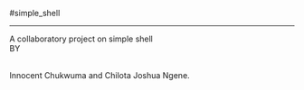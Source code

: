 #simple_shell
<hr>
A collaboratory project on simple shell
<br>
               BY
 
<br> Innocent Chukwuma and Chilota Joshua Ngene.
